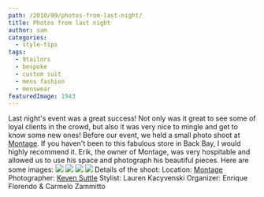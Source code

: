 ```yaml
---
path: /2010/09/photos-from-last-night/
title: Photos from last night
author: sam
categories: 
  - style-tips
tags: 
  - 9tailors
  - bespoke
  - custom suit
  - mens fashion
  - menswear
featuredImage: 1943
---
```

Last night's event was a great success! Not only was it great to see some of loyal clients in the crowd, but also it was very nice to mingle and get to know some new ones! Before our event, we held a small photo shoot at [Montage](http://www.montageweb.com/index.html). If you haven't been to this fabulous store in Back Bay, I would highly recommend it. Erik, the owner of Montage, was very hospitable and allowed us to use his space and photograph his beautiful pieces. Here are some images: [![](http://3.bp.blogspot.com/_RlJ3L7W6dBw/TH_MX9UiVtI/AAAAAAAAIgc/Z8NCipZLMe0/s400/1.jpg)](http://3.bp.blogspot.com/_RlJ3L7W6dBw/TH_MX9UiVtI/AAAAAAAAIgc/Z8NCipZLMe0/s1600/1.jpg) [![](http://1.bp.blogspot.com/_RlJ3L7W6dBw/TH_MZUeaF8I/AAAAAAAAIg0/xpszCuMgvP4/s400/7.jpg)](http://1.bp.blogspot.com/_RlJ3L7W6dBw/TH_MZUeaF8I/AAAAAAAAIg0/xpszCuMgvP4/s1600/7.jpg) [![](http://3.bp.blogspot.com/_RlJ3L7W6dBw/TH_MYQ-UnGI/AAAAAAAAIgk/__k01Vtq9xw/s400/3.jpg)](http://3.bp.blogspot.com/_RlJ3L7W6dBw/TH_MYQ-UnGI/AAAAAAAAIgk/__k01Vtq9xw/s1600/3.jpg) [![](http://3.bp.blogspot.com/_RlJ3L7W6dBw/TH_MYzzayZI/AAAAAAAAIgs/Nf7CGeZflL8/s400/5.jpg)](http://3.bp.blogspot.com/_RlJ3L7W6dBw/TH_MYzzayZI/AAAAAAAAIgs/Nf7CGeZflL8/s1600/5.jpg) Details of the shoot: Location: [Montage](http://www.montageweb.com/index.html)  Photographer: [Keven Suttle](http://kevensuttlephotography.com/) Stylist: Lauren Kacyvenski Organizer: Enrique Florendo & Carmelo Zammitto
